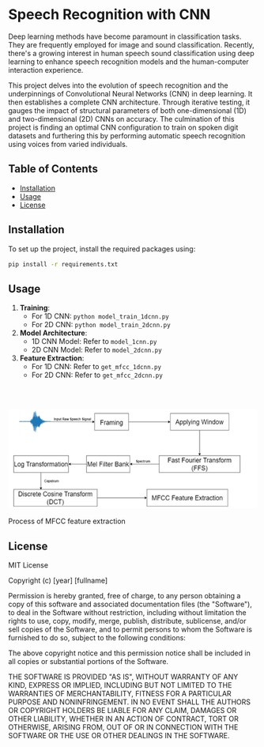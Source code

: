 
# Speech Recognition with CNN

Deep learning methods have become paramount in classification tasks. They are frequently employed for image and sound classification. Recently, there's a growing interest in human speech sound classification using deep learning to enhance speech recognition models and the human-computer interaction experience.

This project delves into the evolution of speech recognition and the underpinnings of Convolutional Neural Networks (CNN) in deep learning. It then establishes a complete CNN architecture. Through iterative testing, it gauges the impact of structural parameters of both one-dimensional (1D) and two-dimensional (2D) CNNs on accuracy. The culmination of this project is finding an optimal CNN configuration to train on spoken digit datasets and furthering this by performing automatic speech recognition using voices from varied individuals.

## Table of Contents
- [Installation](#installation)
- [Usage](#usage)
- [License](#license)

## Installation

To set up the project, install the required packages using:

```bash
pip install -r requirements.txt
```

## Usage

1. **Training**: 
   - For 1D CNN: `python model_train_1dcnn.py`
   - For 2D CNN: `python model_train_2dcnn.py`
2. **Model Architecture**:
   - 1D CNN Model: Refer to `model_1cnn.py`
   - 2D CNN Model: Refer to `model_2dcnn.py`
3. **Feature Extraction**:
   - For 1D CNN: Refer to `get_mfcc_1dcnn.py`
   - For 2D CNN: Refer to `get_mfcc_2dcnn.py`

 <br><br>


   
![Architecture Diagram](MFCC_extraction.png)
<td width=27.5% align="center">Process of MFCC feature extraction

## License

MIT License

Copyright (c) [year] [fullname]

Permission is hereby granted, free of charge, to any person obtaining a copy
of this software and associated documentation files (the "Software"), to deal
in the Software without restriction, including without limitation the rights
to use, copy, modify, merge, publish, distribute, sublicense, and/or sell
copies of the Software, and to permit persons to whom the Software is
furnished to do so, subject to the following conditions:

The above copyright notice and this permission notice shall be included in all
copies or substantial portions of the Software.

THE SOFTWARE IS PROVIDED "AS IS", WITHOUT WARRANTY OF ANY KIND, EXPRESS OR
IMPLIED, INCLUDING BUT NOT LIMITED TO THE WARRANTIES OF MERCHANTABILITY,
FITNESS FOR A PARTICULAR PURPOSE AND NONINFRINGEMENT. IN NO EVENT SHALL THE
AUTHORS OR COPYRIGHT HOLDERS BE LIABLE FOR ANY CLAIM, DAMAGES OR OTHER
LIABILITY, WHETHER IN AN ACTION OF CONTRACT, TORT OR OTHERWISE, ARISING FROM,
OUT OF OR IN CONNECTION WITH THE SOFTWARE OR THE USE OR OTHER DEALINGS IN THE
SOFTWARE.
